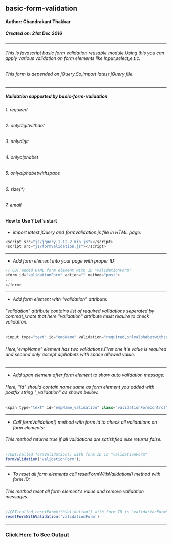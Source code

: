 ## basic-form-validation
#### Author: Chandrakant Thakkar
##### Created on: 21st Dec 2016

---
###### This is javascript basic form validation reusable module.Using this you can apply various validation on form elements like input,select,e.t.c.

###### This form is depended on jQuery.So,import latest jQuery file.
---
##### _Validation supported by basic-form-validation_
###### 1. required
###### 2. onlydigitwithdot
###### 3. onlydigit
###### 4. onlyalphabet
###### 5. onlyalphabetwithspace
###### 6. size(*)
###### 7. email


#### How to Use ? Let's start

* _import latest jQuery and formValidation.js file in HTML page:_

```javascript
<script src="js/jquery-1.12.2.min.js"></script>
<script src="js/formValidation.js"></script>
```

---

* _Add form element into your page with proper ID:_

```javascript
// CBT:added HTML form element with ID "validationForm"
<form id="validationForm" action="" method="post">
...
</form>
```
---
* _Add form element with "validation" attribute:_

###### "validation" attribute contains list of required validations seperated by comma(,).note that here "validation" attribute must require to check validation.

```javascript
<input type="text" id="empName" validation="required,onlyalphabetwithspace" class="form-control">
```
###### Here,"empName" element has two validations.First one it's value is required and second only accept alphabets with space allowed value.
---
* _Add span element after form element to show auto validation message:_

###### Here, "id" should contain name same as form element you added with postfix string "_validation" as shown bellow.

```javascript
<span type="text" id="empName_validation" class="validationFormControl" style="display:none;"><span>
```
---
* _Call formValidation() method with form id to check all validations on form elements:_

###### This method returns true if all validations are satishfied else returns false.
```javascript
//CBT:called formValidation() with form ID is "validationForm"
formValidation('validationForm');
```
---

* _To reset all form elements call resetFormWithValidation() method with form ID:_

###### This method reset all form element's value and remove validation messages.
```javascript
//CBT:called resetFormWithValidation() with form ID is "validationForm"
resetFormWithValidation('validationForm')
```
---


### <a href='https://rawgit.com/chandrakant1990/formValidation/master/index.html' target='_blank'>Click Here To See Output</a>
